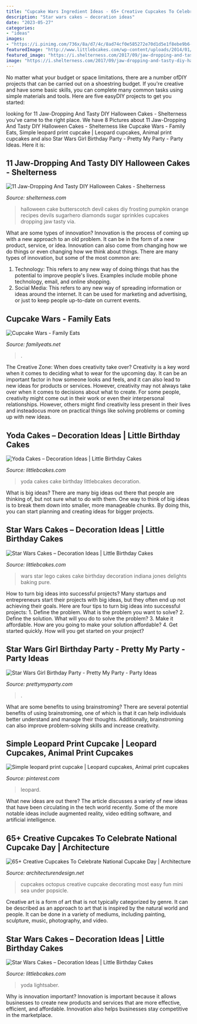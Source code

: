 ```yaml
---
title: "Cupcake Wars Ingredient Ideas - 65+ Creative Cupcakes To Celebrate National Cupcake Day"
description: "Star wars cakes – decoration ideas"
date: "2023-05-27"
categories:
- "ideas"
images:
- "https://i.pinimg.com/736x/8a/d7/4c/8ad74cf0e585272e70d1d5e1f8ebe9b6--leopard-print-cupcakes-animal-print-cupcakes.jpg"
featuredImage: "http://www.littlebcakes.com/wp-content/uploads/2014/01/Yoda-Cakes-Images.jpg"
featured_image: "https://i.shelterness.com/2017/09/jaw-dropping-and-tasty-diy-halloween-cakes-10-775x1150.jpg"
image: "https://i.shelterness.com/2017/09/jaw-dropping-and-tasty-diy-halloween-cakes-10-775x1150.jpg"
---
```



No matter what your budget or space limitations, there are a number ofDIY projects that can be carried out on a shoestring budget. If you're creative and have some basic skills, you can complete many common tasks using simple materials and tools. Here are five easyDIY projects to get you started: 

	

		
looking for 11 Jaw-Dropping And Tasty DIY Halloween Cakes - Shelterness you've came to the right place. We have 8 Pictures about 11 Jaw-Dropping And Tasty DIY Halloween Cakes - Shelterness like Cupcake Wars - Family Eats, Simple leopard print cupcake | Leopard cupcakes, Animal print cupcakes and also Star Wars Girl Birthday Party - Pretty My Party - Party Ideas. Here it is:
		
    
## 11 Jaw-Dropping And Tasty DIY Halloween Cakes - Shelterness

<img loading=lazy src="https://i.shelterness.com/2017/09/jaw-dropping-and-tasty-diy-halloween-cakes-10-775x1150.jpg" onerror="this.onerror=null;this.src='https://tse1.mm.bing.net/th?id=OIP.QnGJLfT2A-FdFTkYv8-fagHaK_&amp;pid=15.1';" alt="11 Jaw-Dropping And Tasty DIY Halloween Cakes - Shelterness">

_Source: shelterness.com_

>halloween cake butterscotch devil cakes diy frosting pumpkin orange recipes devils sugarhero diamonds sugar sprinkles cupcakes dropping jaw tasty via. 

	

What are some types of innovation?
Innovation is the process of coming up with a new approach to an old problem. It can be in the form of a new product, service, or idea. Innovation can also come from changing how we do things or even changing how we think about things. There are many types of innovation, but some of the most common are: 
1) Technology: This refers to any new way of doing things that has the potential to improve people's lives. Examples include mobile phone technology, email, and online shopping. 
2) Social Media: This refers to any new way of spreading information or ideas around the internet. It can be used for marketing and advertising, or just to keep people up-to-date on current events.

    
## Cupcake Wars - Family Eats

<img loading=lazy src="https://familyeats.net/wp-content/uploads/2016/04/RaspCupcakes2-1.jpg" onerror="this.onerror=null;this.src='https://tse3.mm.bing.net/th?id=OIP.ptApFqD1KDxbsuvBP8ruTQHaHa&amp;pid=15.1';" alt="Cupcake Wars - Family Eats">

_Source: familyeats.net_

>. 

	

The Creative Zone: When does creativity take over?
Creativity is a key word when it comes to deciding what to wear for the upcoming day. It can be an important factor in how someone looks and feels, and it can also lead to new ideas for products or services. However, creativity may not always take over when it comes to decisions about what to create. For some people, creativity might come out in their work or even their interpersonal relationships. However, others might find creativity less present in their lives and insteadocus more on practical things like solving problems or coming up with new ideas.

    
## Yoda Cakes – Decoration Ideas | Little Birthday Cakes

<img loading=lazy src="http://www.littlebcakes.com/wp-content/uploads/2014/01/Yoda-Cakes-Images.jpg" onerror="this.onerror=null;this.src='https://tse4.mm.bing.net/th?id=OIP.ALK0P6__FwWoXcQHSXwPewHaIR&amp;pid=15.1';" alt="Yoda Cakes – Decoration Ideas | Little Birthday Cakes">

_Source: littlebcakes.com_

>yoda cakes cake birthday littlebcakes decoration. 

	

What is big ideas?
There are many big ideas out there that people are thinking of, but not sure what to do with them. One way to think of big ideas is to break them down into smaller, more manageable chunks. By doing this, you can start planning and creating ideas for bigger projects.

    
## Star Wars Cakes – Decoration Ideas | Little Birthday Cakes

<img loading=lazy src="http://www.littlebcakes.com/wp-content/uploads/2013/08/Star-Wars-Lego-Cakes.jpg" onerror="this.onerror=null;this.src='https://tse1.mm.bing.net/th?id=OIP.BnT8c61X6egoitwN-ML-hQHaHa&amp;pid=15.1';" alt="Star Wars Cakes – Decoration Ideas | Little Birthday Cakes">

_Source: littlebcakes.com_

>wars star lego cakes cake birthday decoration indiana jones delights baking pure. 

	

How to turn big ideas into successful projects?
Many startups and entrepreneurs start their projects with big ideas, but they often end up not achieving their goals. Here are four tips to turn big ideas into successful projects: 1. Define the problem. What is the problem you want to solve? 2. Define the solution. What will you do to solve the problem? 3. Make it affordable. How are you going to make your solution affordable? 4. Get started quickly. How will you get started on your project?

    
## Star Wars Girl Birthday Party - Pretty My Party - Party Ideas

<img loading=lazy src="https://zolpwsuwoq-flywheel.netdna-ssl.com/wp-content/uploads/2020/02/star-wars-birthday-ideas.jpg" onerror="this.onerror=null;this.src='https://tse3.mm.bing.net/th?id=OIP.dRVtkX4Lt65v5jJPTC92DwHaJ3&amp;pid=15.1';" alt="Star Wars Girl Birthday Party - Pretty My Party - Party Ideas">

_Source: prettymyparty.com_

>. 

	

What are some benefits to using brainstroming?
There are several potential benefits of using brainstroming, one of which is that it can help individuals better understand and manage their thoughts. Additionally, brainstroming can also improve problem-solving skills and increase creativity.

    
## Simple Leopard Print Cupcake | Leopard Cupcakes, Animal Print Cupcakes

<img loading=lazy src="https://i.pinimg.com/736x/8a/d7/4c/8ad74cf0e585272e70d1d5e1f8ebe9b6--leopard-print-cupcakes-animal-print-cupcakes.jpg" onerror="this.onerror=null;this.src='https://tse1.mm.bing.net/th?id=OIP.DXDTSKpsChEv6hCj_K_hzAHaIv&amp;pid=15.1';" alt="Simple leopard print cupcake | Leopard cupcakes, Animal print cupcakes">

_Source: pinterest.com_

>leopard. 

	

What new ideas are out there?
The article discusses a variety of new ideas that have been circulating in the tech world recently. Some of the more notable ideas include augmented reality, video editing software, and artificial intelligence.

    
## 65+ Creative Cupcakes To Celebrate National Cupcake Day | Architecture

<img loading=lazy src="https://cdn.architecturendesign.net/wp-content/uploads/2015/12/AD-Most-Creative-Cupcakes-41.jpg" onerror="this.onerror=null;this.src='https://tse2.mm.bing.net/th?id=OIP.7U6xC2CvOcxeTbanX3l17AHaHk&amp;pid=15.1';" alt="65+ Creative Cupcakes To Celebrate National Cupcake Day | Architecture">

_Source: architecturendesign.net_

>cupcakes octopus creative cupcake decorating most easy fun mini sea under popsicle. 

	

Creative art is a form of art that is not typically categorized by genre. It can be described as an approach to art that is inspired by the natural world and people. It can be done in a variety of mediums, including painting, sculpture, music, photography, and video.

    
## Star Wars Cakes – Decoration Ideas | Little Birthday Cakes

<img loading=lazy src="https://www.littlebcakes.com/wp-content/uploads/2013/08/Star-Wars-Lightsaber-Cake.jpg" onerror="this.onerror=null;this.src='https://tse3.mm.bing.net/th?id=OIP.yTuXVkpqqn3QCI39OC2g3AHaIY&amp;pid=15.1';" alt="Star Wars Cakes – Decoration Ideas | Little Birthday Cakes">

_Source: littlebcakes.com_

>yoda lightsaber. 

	

Why is innovation important?
Innovation is important because it allows businesses to create new products and services that are more effective, efficient, and affordable. Innovation also helps businesses stay competitive in the marketplace.

